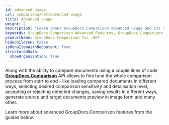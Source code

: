 ```yaml
---
id: advanced-usage
url: comparison/net/advanced-usage
title: Advanced usage
weight: 2
description: "Learn about GroupDocs.Comparison advanced usage and its multiple powerful features like document comparison customisation, loading documents from different sources etc."
keywords: GroupDocs.Comparison Advanced Features, GroupDocs.Comparison Customization, GroupDocs.Comparison Advanced Features C#
productName: GroupDocs.Comparison for .NET
hideChildren: False
isMenuItemWithNoContent: True
structuredData:
  showOrganization: True
---
```


Along with the ability to compare documents using a couple lines of code **[GroupDocs.Comparison](https://products.groupdocs.com/comparison/net)** API allows to fine tune the whole comparison process from start to end - like loading compared documents in different ways, selecting desired comparison sensitivity and detalisation level, accepting or rejecting detected changes, saving results in different ways, generate source and target documents preview in image form and many other.

Learn more about advanced GroupDocs.Comparison features from the guides below.
